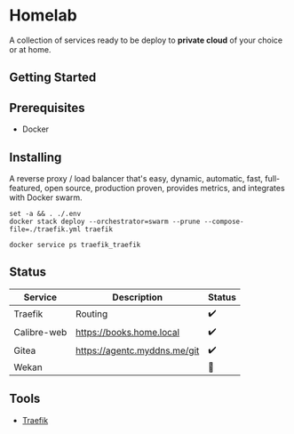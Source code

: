 # Homelab

A collection of services ready to be deploy to __private cloud__ of your choice or at home.

## Getting Started

## Prerequisites
* Docker

## Installing

A reverse proxy / load balancer that's easy, dynamic, automatic, fast, full-featured, open source, production proven, provides metrics, and integrates with Docker swarm.  

```
set -a && . ./.env
docker stack deploy --orchestrator=swarm --prune --compose-file=./traefik.yml traefik
```

```
docker service ps traefik_traefik
```



## Status

| Service     | Description                  | Status             |
| ----------- | ---------------------------- | ------------------ |
| Traefik     | Routing                      | :heavy_check_mark: |
| Calibre-web | https://books.home.local      | :heavy_check_mark: |
| Gitea       | https://agentc.myddns.me/git | :heavy_check_mark: |
| Wekan       |                              | :construction:     |



## Tools
* [Traefik](https://traefik.io/) 
